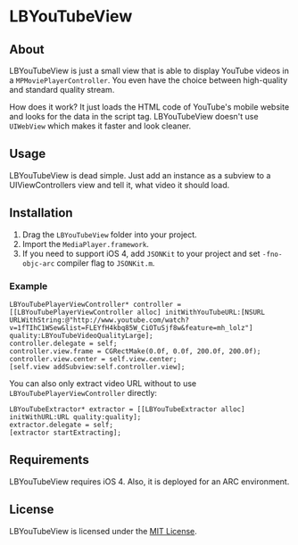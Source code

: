 # LBYouTubeView

## About
LBYouTubeView is just a small view that is able to display YouTube videos in a `MPMoviePlayerController`. You even have the choice between high-quality and standard quality stream.

How does it work? It just loads the HTML code of YouTube's mobile website and looks for the data in the script tag. LBYouTubeView doesn't use `UIWebView` which makes it faster and look cleaner.

## Usage
LBYouTubeView is dead simple. Just add an instance as a subview to a UIViewControllers view and tell it, what video it should load.

## Installation
1. Drag the `LBYouTubeView` folder into your project.
2. Import the `MediaPlayer.framework`.
3. If you need to support iOS 4, add `JSONKit` to your project and set `-fno-objc-arc` compiler flag to `JSONKit.m`.

### Example

```objc
LBYouTubePlayerViewController* controller = [[LBYouTubePlayerViewController alloc] initWithYouTubeURL:[NSURL URLWithString:@"http://www.youtube.com/watch?v=1fTIhC1WSew&list=FLEYfH4kbq85W_CiOTuSjf8w&feature=mh_lolz"] quality:LBYouTubeVideoQualityLarge];
controller.delegate = self;
controller.view.frame = CGRectMake(0.0f, 0.0f, 200.0f, 200.0f);
controller.view.center = self.view.center;
[self.view addSubview:self.controller.view];
```

You can also only extract video URL without to use `LBYouTubePlayerViewController` directly:

```objc
LBYouTubeExtractor* extractor = [[LBYouTubeExtractor alloc] initWithURL:URL quality:quality];
extractor.delegate = self;
[extractor startExtracting];
```

## Requirements
LBYouTubeView requires iOS 4. Also, it is deployed for an ARC environment.

## License
LBYouTubeView is licensed under the [MIT License](http://opensource.org/licenses/mit-license.php). 
